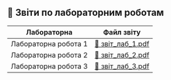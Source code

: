 ## 📑 Звіти по лабораторним роботам

| Лабораторна | Файл звіту |
|-------------|------------|
| Лабораторна робота 1 | [📄 звіт_лаб_1.pdf](звіт_лаб_1.pdf) |
| Лабораторна робота 2 | [📄 звіт_лаб_2.pdf](звіт_лаб_2.pdf) |
| Лабораторна робота 3 | [📄 звіт_лаб_3.pdf](звіт_лаб_3.pdf) |


